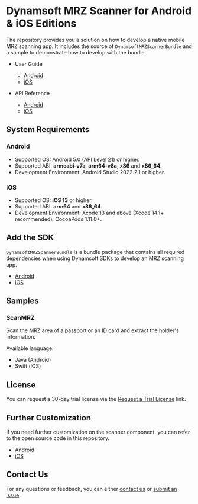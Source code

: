 # Dynamsoft MRZ Scanner for Android & iOS Editions

The repository provides you a solution on how to develop a native mobile MRZ scanning app. It includes the source of  `DynamsoftMRZScannerBundle` and a sample to demonstrate how to develop with the bundle.

- User Guide
  - [Android](https://www.dynamsoft.com/mrz-scanner/docs/mobile/programming/android/user-guide/index.html)
  - [iOS](https://www.dynamsoft.com/mrz-scanner/docs/mobile/programming/ios/user-guide/index.html)

- API Reference
  - [Android](https://www.dynamsoft.com/mrz-scanner/docs/mobile/programming/android/api-reference/)
  - [iOS](https://www.dynamsoft.com/mrz-scanner/docs/mobile/programming/ios/api-reference/)

## System Requirements

### Android

- Supported OS: Android 5.0 (API Level 21) or higher.
- Supported ABI: **armeabi-v7a**, **arm64-v8a**, **x86** and **x86_64**.
- Development Environment: Android Studio 2022.2.1 or higher.

### iOS

- Supported OS: **iOS 13** or higher.
- Supported ABI: **arm64** and **x86_64**.
- Development Environment: Xcode 13 and above (Xcode 14.1+ recommended), CocoaPods 1.11.0+.

## Add the SDK

`DynamsoftMRZScannerBundle` is a bundle package that contains all required dependencies when using Dynamsoft SDKs to develop an MRZ scanning app.

- [Android](https://www.dynamsoft.com/mrz-scanner/docs/mobile/programming/android/user-guide/index.html#add-the-sdk)
- [iOS](https://www.dynamsoft.com/mrz-scanner/docs/mobile/programming/ios/user-guide/index.html#add-the-sdk)

## Samples

### ScanMRZ

Scan the MRZ area of a passport or an ID card and extract the holder's information.

Available language:

- Java (Android)
- Swift (iOS)

## License

You can request a 30-day trial license via the [Request a Trial License](https://www.dynamsoft.com/customer/license/trialLicense?product=mrz&utm_source=samples&package=mobile) link.

## Further Customization

If you need further customization on the scanner component, you can refer to the open source code in this repository.

- [Android](android/src/README.md)
- [iOS](ios/src/README.md)

## Contact Us

For any questions or feedback, you can either [contact us](https://www.dynamsoft.com/company/contact/) or [submit an issue](https://github.com/Dynamsoft/mrz-scanner-mobile/issues/new).
